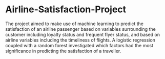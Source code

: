 # Airline-Satisfaction-Project

The project aimed to make use of machine learning to predict the satisfaction of an airline passenger based on variables surrounding the customer including loyalty status and frequent flyer status, and based on airline variables including the timeliness of flights. A logistic regression coupled with a random forest investigated which factors had the most significance in predicting the satisfaction of a traveller. 

